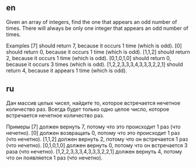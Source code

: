 ## en

Given an array of integers, find the one that appears an odd number of times.
There will always be only one integer that appears an odd number of times.

Examples
[7] should return 7, because it occurs 1 time (which is odd).
[0] should return 0, because it occurs 1 time (which is odd).
[1,1,2] should return 2, because it occurs 1 time (which is odd).
[0,1,0,1,0] should return 0, because it occurs 3 times (which is odd).
[1,2,2,3,3,3,4,3,3,3,2,2,1] should return 4, because it appears 1 time (which is odd).

## ru

Дан массив целых чисел, найдите то, которое встречается нечетное количество раз.
Всегда будет только одно целое число, которое встречается нечетное количество раз.

Примеры
[7] должен вернуть 7, потому что это происходит 1 раз (что нечетно).
[0] должен возвращать 0, потому что это происходит 1 раз (что нечетно).
[1,1,2] должен вернуть 2, потому что он встречается 1 раз (что нечетно).
[0,1,0,1,0] должен вернуть 0, потому что он встречается 3 раза (что нечетно).
[1,2,2,3,3,3,4,3,3,3,2,2,1] должен вернуть 4, потому что он появляется 1 раз (что нечетно).
